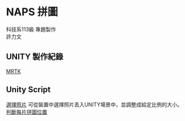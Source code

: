 # NAPS 拼圖
科技系113級 專題製作\
許力文

## UNITY 製作紀錄
[MRTK](https://github.com/HSULW/NAPS/tree/main/MRTK)

## Unity Script

[選擇照片](https://github.com/HSULW/NAPS/blob/main/PuzzleManger.cs)
可從裝置中選擇照片丟入UNITY場景中，並調整成給定比例的大小。\
[判斷每片拼圖位置](https://github.com/HSULW/NAPS/blob/main/Pintu.cs)
